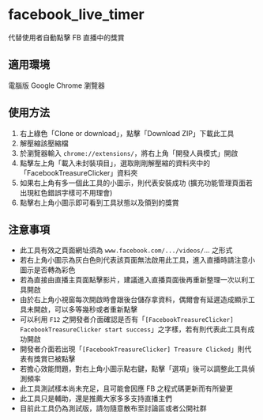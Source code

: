 # facebook_live_timer
代替使用者自動點擊 FB 直播中的獎賞

## 適用環境
電腦版 Google Chrome 瀏覽器

## 使用方法
1. 右上綠色「Clone or download」，點擊「Download ZIP」下載此工具
2. 解壓縮該壓縮檔
3. 於瀏覽器輸入 `chrome://extensions/`，將右上角「開發人員模式」開啟
4. 點擊左上角「載入未封裝項目」，選取剛剛解壓縮的資料夾中的「FacebookTreasureClicker」資料夾
5. 如果右上角有多一個此工具的小圖示，則代表安裝成功 (擴充功能管理頁面若出現紅色錯誤字樣可不用理會)
6. 點擊右上角小圖示即可看到工具狀態以及領到的獎賞

## 注意事項
 - 此工具有效之頁面網址須為 `www.facebook.com/.../videos/`... 之形式
 - 若右上角小圖示為灰白色則代表該頁面無法啟用此工具，進入直播時請注意小圖示是否轉為彩色
 - 若為直接由直播主頁面點擊影片，建議進入直播頁面後再重新整理一次以利工具開啟
 - 由於右上角小視窗每次開啟時會跟後台儲存拿資料，偶爾會有延遲造成顯示工具未開啟，可以多等幾秒或者重新點擊
 - 可以利用 `F12` 之開發者介面確認是否有「`[FacebookTreasureClicker] FacebookTreasureClicker start success`」之字樣，若有則代表此工具有成功開啟
 - 開發者介面若出現「`[FacebookTreasureClicker] Treasure Clicked`」則代表有獎賞已被點擊
 - 若擔心效能問題，對右上角小圖示點右鍵，點擊「選項」後可以調整此工具偵測頻率
 - 此工具測試樣本尚未充足，且可能會因應 FB 之程式碼更新而有所變更
 - 此工具只是輔助，還是推薦大家多多支持直播主們
 - 目前此工具仍為測試版，請勿隨意散布至討論區或者公開社群
